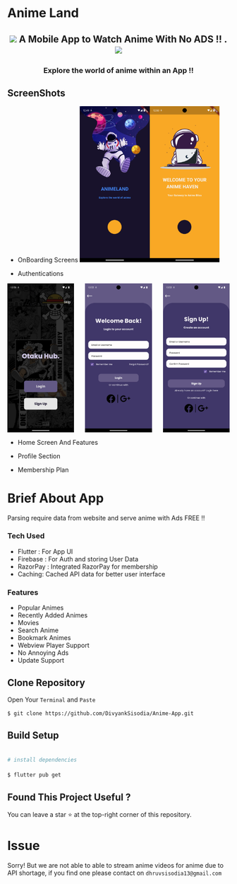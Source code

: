 # Anime Land

<h2 align="center" ><img src="https://pngimage.net/wp-content/uploads/2018/06/funny-anime-png-2.png" width="80"/><span style="font-size:100%"> A Mobile App to Watch Anime With No ADS !! .  </span><img src="https://github.com/kaungsatthe1n/Tako-Play/blob/main/assets/images/rem_show.png?raw=true"  width="70"/><h3/>

<h3 align ="center"> Explore the world of anime within an App !! <h3/>

## ScreenShots

- OnBoarding Screens
<img src="https://github.com/DivyankSisodia/Anime-App/blob/main/assets/screenshots/1.png?raw=true" width ="33%" height="50%"><img src="https://github.com/DivyankSisodia/Anime-App/blob/main/assets/screenshots/2.png?raw=true" width ="33%" height="50%">

- Authentications

<div style="display: flex; justify-content: space-between;">
    <img src="https://github.com/DivyankSisodia/Anime-App/blob/main/assets/screenshots/3.png?raw=true" width="30%" height="50%">
    <img src="https://github.com/DivyankSisodia/Anime-App/blob/main/assets/screenshots/4.png?raw=true" width="30%" height="50%">
    <img src="https://github.com/DivyankSisodia/Anime-App/blob/main/assets/screenshots/5.png?raw=true" width="30%" height="50%">
</div>

- Home Screen And Features

- Profile Section

- Membership Plan

# Brief About App

Parsing require data from website and serve anime with Ads FREE :bangbang:

### Tech Used

- Flutter : For App UI
- Firebase : For Auth and storing User Data
- RazorPay : Integrated RazorPay for membership
- Caching: Cached API data for better user interface 

### Features

- Popular Animes
- Recently Added Animes
- Movies
- Search Anime
- Bookmark Animes
- Webview Player Support
- No Annoying Ads
- Update Support

## Clone Repository

Open Your `Terminal` and `Paste`

```bash
$ git clone https://github.com/DivyankSisodia/Anime-App.git
```

## Build Setup

```bash

# install dependencies

$ flutter pub get
```

## Found This Project Useful ?

You can leave a star :star: at the top-right corner of this repository.

# Issue

Sorry! But we are not able to able to stream anime videos for anime due to API shortage, if you find one please contact on `dhruvsisodia13@gmail.com`
